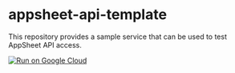# appsheet-api-template
This repository provides a sample service that can be used to test AppSheet API access.

[![Run on Google Cloud](https://deploy.cloud.run/button.svg)](https://deploy.cloud.run)
